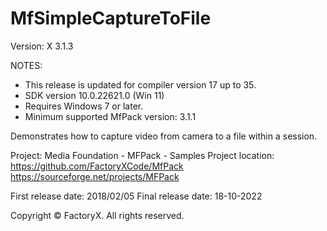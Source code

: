 # MfSimpleCaptureToFile
Version: X 3.1.3


NOTES: 
 - This release is updated for compiler version 17 up to 35.
 - SDK version 10.0.22621.0 (Win 11)
 - Requires Windows 7 or later.
 - Minimum supported MfPack version: 3.1.1

Demonstrates how to capture video from camera to a file within a session.

Project: Media Foundation - MFPack - Samples
Project location: https://github.com/FactoryXCode/MfPack
                  https://sourceforge.net/projects/MFPack

First release date: 2018/02/05
Final release date: 18-10-2022

Copyright © FactoryX. All rights reserved.